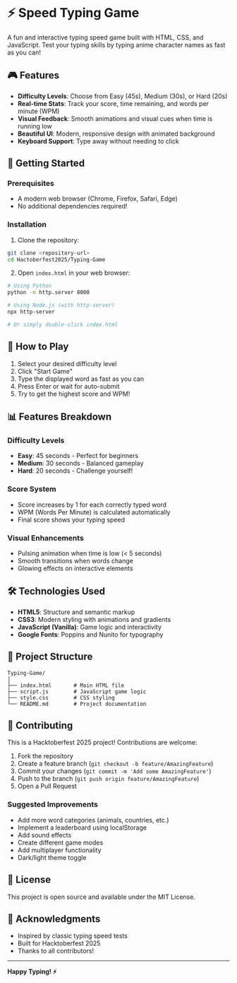 # ⚡ Speed Typing Game

A fun and interactive typing speed game built with HTML, CSS, and JavaScript. Test your typing skills by typing anime character names as fast as you can!

## 🎮 Features

- **Difficulty Levels**: Choose from Easy (45s), Medium (30s), or Hard (20s)
- **Real-time Stats**: Track your score, time remaining, and words per minute (WPM)
- **Visual Feedback**: Smooth animations and visual cues when time is running low
- **Beautiful UI**: Modern, responsive design with animated background
- **Keyboard Support**: Type away without needing to click

## 🚀 Getting Started

### Prerequisites

- A modern web browser (Chrome, Firefox, Safari, Edge)
- No additional dependencies required!

### Installation

1. Clone the repository:
```bash
git clone <repository-url>
cd Hactoberfest2025/Typing-Game
```

2. Open `index.html` in your web browser:
```bash
# Using Python
python -m http.server 8000

# Using Node.js (with http-server)
npx http-server

# Or simply double-click index.html
```

## 🎯 How to Play

1. Select your desired difficulty level
2. Click "Start Game"
3. Type the displayed word as fast as you can
4. Press Enter or wait for auto-submit
5. Try to get the highest score and WPM!

## 📊 Features Breakdown

### Difficulty Levels
- **Easy**: 45 seconds - Perfect for beginners
- **Medium**: 30 seconds - Balanced gameplay
- **Hard**: 20 seconds - Challenge yourself!

### Score System
- Score increases by 1 for each correctly typed word
- WPM (Words Per Minute) is calculated automatically
- Final score shows your typing speed

### Visual Enhancements
- Pulsing animation when time is low (< 5 seconds)
- Smooth transitions when words change
- Glowing effects on interactive elements

## 🛠️ Technologies Used

- **HTML5**: Structure and semantic markup
- **CSS3**: Modern styling with animations and gradients
- **JavaScript (Vanilla)**: Game logic and interactivity
- **Google Fonts**: Poppins and Nunito for typography

## 📁 Project Structure

```
Typing-Game/
│
├── index.html       # Main HTML file
├── script.js        # JavaScript game logic
├── style.css        # CSS styling
└── README.md        # Project documentation
```

## 🤝 Contributing

This is a Hacktoberfest 2025 project! Contributions are welcome:

1. Fork the repository
2. Create a feature branch (`git checkout -b feature/AmazingFeature`)
3. Commit your changes (`git commit -m 'Add some AmazingFeature'`)
4. Push to the branch (`git push origin feature/AmazingFeature`)
5. Open a Pull Request

### Suggested Improvements

- Add more word categories (animals, countries, etc.)
- Implement a leaderboard using localStorage
- Add sound effects
- Create different game modes
- Add multiplayer functionality
- Dark/light theme toggle

## 📝 License

This project is open source and available under the MIT License.

## 🙏 Acknowledgments

- Inspired by classic typing speed tests
- Built for Hacktoberfest 2025
- Thanks to all contributors!

---

**Happy Typing! ⚡**
